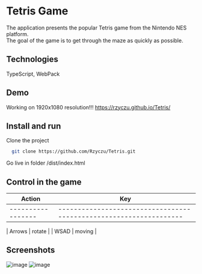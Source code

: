 # Tetris Game
The application presents the popular Tetris game from the Nintendo NES platform.
</br>The goal of the game is to get through the maze as quickly as possible.

## Technologies
TypeScript,
WebPack

## Demo
Working on 1920x1080 resolution!!!
https://rzyczu.github.io/Tetris/

## Install and run
Clone the project
```bash
  git clone https://github.com/Rzyczu/Tetris.git
```

Go live in folder /dist/index.html

## Control in the game
| Action             | Key                                                                |
| ----------------- | ------------------------------------------------------------------ |
| ----------------- | ------------------------------------------------------------------ |

| Arrows | rotate |
| WSAD | moving |

## Screenshots
![image](https://github.com/Rzyczu/Tetris/assets/70780585/59cd6ec5-f3b8-4052-9ec9-7f011bc532a9)
![image](https://github.com/Rzyczu/Tetris/assets/70780585/ad8a7696-5a0d-4017-81d4-66b8f378c3d0)








